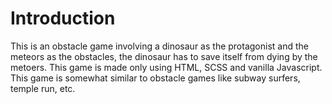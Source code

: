 # Introduction
This is an obstacle game involving a dinosaur as the protagonist and the meteors as the obstacles, the dinosaur has to save itself from dying by the metoers. This game is made only using HTML, SCSS and vanilla Javascript. This game is somewhat similar to obstacle games like subway surfers, temple run, etc.
